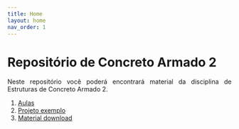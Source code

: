 ```yaml
---
title: Home
layout: home
nav_order: 1
---
```


<h1>Repositório de Concreto Armado 2</h1>

<p align = "justify">
Neste repositório você poderá encontrará material da disciplina de Estruturas de Concreto Armado 2.
</p>

<ol>
  <li><a href="https://www.wmpjrufg.github.io/FEA0064-ECA2/001.html" target="_blank">Aulas</a></li>
  <li><a href="https://www.wmpjrufg.github.io/FEA0064-ECA2/002.html" target="_blank">Projeto exemplo</a></li>
  <li><a href="https://www.wmpjrufg.github.io/FEA0064-ECA2/001.html" target="_blank">Material download</a></li>
</ol>
